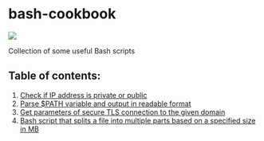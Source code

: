 # bash-cookbook 
![](https://i.imgur.com/1cl8FAf.png)

Collection of some useful Bash scripts

## Table of contents:
1. [Check if IP address is private or public](../../tree/check-ip-type)
2. [Parse $PATH variable and output in readable format](../../tree/parse-path)
3. [Get parameters of secure TLS connection to the given domain](../../tree/tls-info)
4. [Bash script that splits a file into multiple parts based on a specified size in MB](../../tree/split-file)